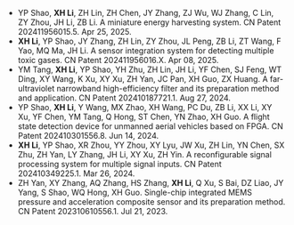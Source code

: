 - YP Shao, **XH Li**, ZH Lin, ZH Chen, JY Zhang, ZJ Wu, WJ Zhang, C Lin, ZY Zhou, JH Li, ZB Li. A miniature energy harvesting system. CN Patent 202411956015.5. Apr 25, 2025.
- **XH Li**, YP Shao, JY Zhang, ZH Lin, ZY Zhou, JL Peng, ZB Li, ZT Wang, F Yao, MQ Ma, JH Li. A sensor integration system for detecting multiple toxic gases. CN Patent 202411956016.X. Apr 08, 2025.
- YM Tang, **XH Li**, YP Shao, YH Zhu, ZH Lin, JH Li, YF Chen, SJ Feng, WT Ding, XY Wang, K Xu, XY Xu, ZH Yan, JC Pan, XH Guo, ZX Huang. A far-ultraviolet narrowband high-efficiency filter and its preparation method and application. CN Patent 202410187721.1. Aug 27, 2024.
- YP Shao, **XH Li**, Y Wang, MX Zhao, XH Wang, PC Du, ZB Li, XX Li, XY Xu, YF Chen, YM Tang, Q Hong, ST Chen, YN Zhao, XH Guo. A flight state detection device for unmanned aerial vehicles based on FPGA. CN Patent 202410301556.8. Jun 14, 2024.
- **XH Li**, YP Shao, XR Zhou, YY Zhou, XY Lyu, JW Xu, ZH Lin, YN Chen, SX Zhu, ZH Yan, LY Zhang, JH Li, XY Xu, ZH Yin. A reconfigurable signal processing system for multiple signal inputs. CN Patent 202410349225.1. Mar 26, 2024.
- ZH Yan, XY Zhang, AQ Zhang, HS Zhang, **XH Li**, Q Xu, S Bai, DZ Liao, JY Yang, S Shao, WQ Hong, XH Guo. Single-chip integrated MEMS pressure and acceleration composite sensor and its preparation method. CN Patent 202310610556.1. Jul 21, 2023. 